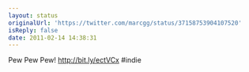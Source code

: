 ```yaml
---
layout: status
originalUrl: 'https://twitter.com/marcgg/status/37158753904107520'
isReply: false
date: 2011-02-14 14:38:31
---
```


Pew Pew Pew! http://bit.ly/ectVCx #indie
